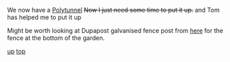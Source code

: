We now have a [Polytunnel](https://directplants.co.uk/10ft-x-12ft-straight-sided-polytunnel-kit-heavy-duty-professional-greenhouse/) ~~Now I just need some time to put it up.~~ and Tom has helped me to put it up

Might be worth looking at Dupapost galvanised fence post from [here](https://justthejobsupplies.co.uk/) for the fence at the bottom of the garden.


[up](README.md)
[top](../README.md)
